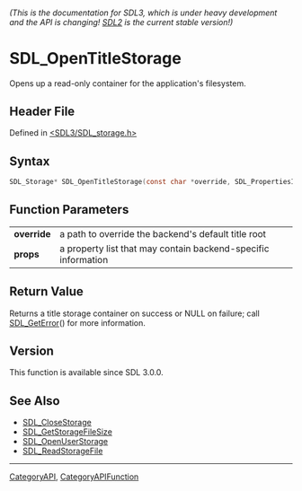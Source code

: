 ###### (This is the documentation for SDL3, which is under heavy development and the API is changing! [SDL2](https://wiki.libsdl.org/SDL2/) is the current stable version!)
# SDL_OpenTitleStorage

Opens up a read-only container for the application's filesystem.

## Header File

Defined in [<SDL3/SDL_storage.h>](https://github.com/libsdl-org/SDL/blob/main/include/SDL3/SDL_storage.h)

## Syntax

```c
SDL_Storage* SDL_OpenTitleStorage(const char *override, SDL_PropertiesID props);

```

## Function Parameters

|                  |                                                               |
| ---------------- | ------------------------------------------------------------- |
| **override**     | a path to override the backend's default title root           |
| **props**        | a property list that may contain backend-specific information |

## Return Value

Returns a title storage container on success or NULL on failure; call
[SDL_GetError](SDL_GetError)() for more information.

## Version

This function is available since SDL 3.0.0.

## See Also

- [SDL_CloseStorage](SDL_CloseStorage)
- [SDL_GetStorageFileSize](SDL_GetStorageFileSize)
- [SDL_OpenUserStorage](SDL_OpenUserStorage)
- [SDL_ReadStorageFile](SDL_ReadStorageFile)

----
[CategoryAPI](CategoryAPI), [CategoryAPIFunction](CategoryAPIFunction)

